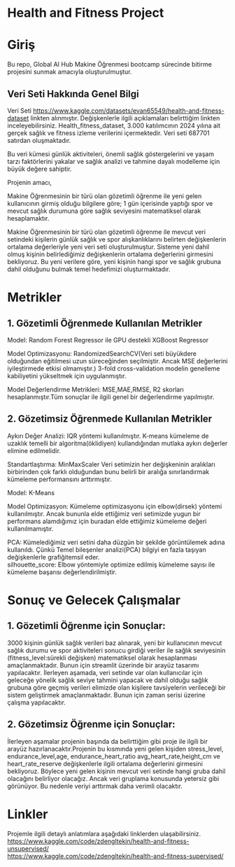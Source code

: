 # Health and Fitness Project
# Giriş

Bu repo, Global AI Hub  Makine Öğrenmesi bootcamp  sürecinde bitirme projesini sunmak amacıyla  oluşturulmuştur.

## Veri Seti Hakkında Genel Bilgi

Veri Seti https://www.kaggle.com/datasets/evan65549/health-and-fitness-dataset linkten alınmıştır. Değişkenlerle ilgili açıklamaları belirttiğim linkten inceleyebilirsiniz. Health_fitness_dataset, 3.000 katılımcının 2024 yılına ait gerçek sağlık ve fitness izleme verilerini içermektedir. Veri seti 687701 satırdan oluşmaktadır.  

Bu veri kümesi günlük aktiviteleri, önemli sağlık göstergelerini ve yaşam tarzı faktörlerini yakalar ve sağlık analizi ve tahmine dayalı modelleme için büyük değere sahiptir.

Projenin amacı, 

Makine Öğrenmesinin bir türü olan gözetimli öğrenme ile  yeni gelen kullanıcının girmiş olduğu bilgilere göre; 1 gün içerisinde yaptığı spor ve mevcut sağlık durumuna göre sağlık seviyesini matematiksel olarak  hesaplamaktır. 

Makine Öğrenmesinin bir türü olan gözetimli öğrenme  ile mevcut veri setindeki kişilerin günlük sağlık ve spor alışkanlıklarını belirten değişkenlerin ortalama değerleriyle yeni veri seti oluşturulmuştur. Sisteme yeni dahil olmuş kişinin belirlediğimiz değişkenlerin ortalama değerlerini girmesini bekliyoruz.  Bu yeni verilere göre, yeni kişinin hangi spor ve sağlık grubuna dahil olduğunu bulmak temel hedefimizi oluşturmaktadır.


# Metrikler

## 1. Gözetimli Öğrenmede Kullanılan Metrikler  

   Model: Random Forest Regressor ile GPU destekli XGBoost Regressor  
   
   Model Optimizasyonu: RandomizedSearchCV(Veri seti büyükdere olduğundan eğitilmesi uzun süreceğinden seçilmiştir. Ancak MSE değerlerini iyileştirmede etkisi olmamıştır.) 3-fold cross-validation modelin genelleme kabiliyetini yükseltmek için uygulanmıştır.  
   
   Model Değerlendirme Metrikleri: MSE,MAE,RMSE, R2 skorları hesaplanmıştır.Tüm sonuçlar ile ilgili genel bir değerlendirme yapılmıştır.  
   
## 2. Gözetimsiz Öğrenmede Kullanılan Metrikler  

   Aykırı Değer Analizi: IQR yöntemi kullanılmıştır. K-means kümeleme de uzaklık temelli bir algoritma(öklidiyen) kullandığından mutlaka aykırı değerler elimine edilmelidir. 
   
   Standartlaştırma: MinMaxScaler Veri setimizin her değişkeninin aralıkları birbirinden çok farklı olduğundan bunu belirli bir aralığa sınırlandırmak kümeleme performansını arttırmıştır. 
   
   Model: K-Means
   
   Model Optimizasyon: Kümeleme optimizasyonu için elbow(dirsek) yöntemi kullanılmıştır. Ancak bununla elde ettiğimiz veri setimizde yugun bir performans alamdığımız için buradan elde ettiğimiz kümeleme değeri kullanılmamıştır.    
   
   PCA: Kümelediğimiz veri setini daha düzgün bir şekilde görüntülemek adına kullanıldı. Çünkü Temel bileşenler analizi(PCA) bilgiyi en fazla taşıyan değişkenlerle grafiğitemsil eder.    
   silhouette_score: Elbow yöntemiyle  optimize edilmiş kümeleme sayısı ile kümeleme başarısı değerlendirilmiştir.  

# Sonuç ve Gelecek Çalışmalar  

## 1. Gözetimli Öğrenme için Sonuçlar:  
3000 kişinin günlük sağlık verileri baz alınarak, yeni bir kullanıcının mevcut sağlık durumu ve spor aktiviteleri sonucu girdiği veriler ile  sağlık seviyesinin (fitness_level:sürekli değişken) matematiksel olarak hesaplanması amaçlanmaktadır. Bunun için streamlit üzerinde bir arayüz tasarımı yapılacaktır.
İlerleyen aşamada, veri setinde var olan kullanıcılar için geleceğe yönelik sağlık seviye tahmini yapacak ve dahil olduğu sağlık grubuna göre geçmiş verileri elimizde olan kişilere tavsiyelerin verileceği bir sistem geliştirmek amaçlanmaktadır. Bunun için zaman serisi üzerine çalışma yapılacaktır.

## 2. Gözetimsiz Öğrenme için Sonuçlar:  
İlerleyen aşamalar projenin başında da belirttiğim gibi proje ile ilgili bir arayüz hazırlanacaktır.Projenin bu kısmında yeni gelen kişiden stress_level, endurance_level,age, endurance_heart_ratio avg_heart_rate,height_cm ve heart_rate_reserve değişkenlerle ilgili ortalama değerlerini girmesini bekliyoruz. Böylece yeni gelen kişinin mevcut veri setinde hangi gruba dahil olacağını belirliyor olacağız. Ancak veri gruplama konusunda yetersiz gibi görünüyor. Bu nedenle veriyi arttırmak daha verimli olacaktır.  


# Linkler  

Projemle ilgili detaylı anlatımlara aşağıdaki linklerden ulaşabilirsiniz.  
https://www.kaggle.com/code/zdengltekin/health-and-fitness-unsupervised/  
https://www.kaggle.com/code/zdengltekin/health-and-fitness-supervised/  

